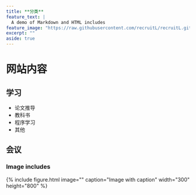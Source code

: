 ```yaml
---
title: **分类**
feature_text: |
  A demo of Markdown and HTML includes
feature_image: "https://raw.githubusercontent.com/recruitL/recruitL.github.io/main/document/picture/IMG_20231003_121919.jpg"
excerpt: ""
aside: true
---
```


# 网站内容

## 学习

* 论文推导
* 教科书
* 程序学习
* 其他


## 会议

<!-- 
### Video include

{% include video.html id="zrkcGL5H3MU" title="Siteleaf tutorial video" %}

``` html
{% raw %}{% include video.html id="zrkcGL5H3MU" title="Siteleaf tutorial video" %}{% endraw %}
```
-->



### Image includes

{% include figure.html image="" caption="Image with caption" width="300" height="800" %}

```
